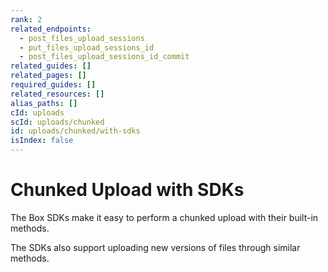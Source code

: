 ```yaml
---
rank: 2
related_endpoints:
  - post_files_upload_sessions
  - put_files_upload_sessions_id
  - post_files_upload_sessions_id_commit
related_guides: []
related_pages: []
required_guides: []
related_resources: []
alias_paths: []
cId: uploads
scId: uploads/chunked
id: uploads/chunked/with-sdks
isIndex: false
---
```

# Chunked Upload with SDKs

The Box SDKs make it easy to perform a chunked upload with their built-in
methods.

<Samples id="x_chunked_uploads" variant="automatic">

</Samples>

The SDKs also support uploading new versions of files through similar methods.

<Samples id="x_chunked_uploads" variant="automatic_new_version">

</Samples>
